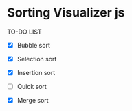 # Sorting Visualizer js
 
TO-DO LIST
- [x] Bubble sort
- [x] Selection sort
- [x] Insertion sort
- [ ] Quick sort
- [x] Merge sort

